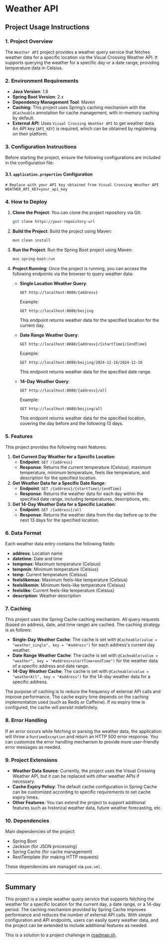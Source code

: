 # Weather API

## Project Usage Instructions

### 1. Project Overview

The `Weather API` project provides a weather query service that fetches weather data for a specific location via the Visual Crossing Weather API. It supports querying the weather for a specific day or a date range, providing temperature data in Celsius.

### 2. Environment Requirements

- **Java Version**: 1.8
- **Spring Boot Version**: 2.x
- **Dependency Management Tool**: Maven
- **Caching**: This project uses Spring’s caching mechanism with the `@Cacheable` annotation for cache management, with in-memory caching by default.
- **External API**: Uses `Visual Crossing Weather API` to get weather data. An API key (`API_KEY`) is required, which can be obtained by registering on their platform.

### 3. Configuration Instructions

Before starting the project, ensure the following configurations are included in the configuration file:

#### 3.1. `application.properties` Configuration

```properties
# Replace with your API key obtained from Visual Crossing Weather API
WEATHER_API_KEY=your_api_key
```

### 4. How to Deploy

1. **Clone the Project**: You can clone the project repository via Git:

   ```bash
   git clone https://your-repository-url
   ```

2. **Build the Project**: Build the project using Maven:

   ```bash
   mvn clean install
   ```

3. **Run the Project**: Run the Spring Boot project using Maven:

   ```bash
   mvn spring-boot:run
   ```

4. **Project Running**: Once the project is running, you can access the following endpoints via the browser to query weather data:

   - **Single Location Weather Query**:

     ```http
     GET http://localhost:8080/{address}
     ```

     Example:

     ```http
     GET http://localhost:8080/beijing
     ```

     This endpoint returns weather data for the specified location for the current day.

   - **Date Range Weather Query**:

     ```http
     GET http://localhost:8080/{address}/{startTime}/{endTime}
     ```

     Example:

     ```http
     GET http://localhost:8080/beijing/2024-12-16/2024-12-18
     ```

     This endpoint returns weather data for the specified date range.

   - **14-Day Weather Query**:

     ```http
     GET http://localhost:8080/{address}/all
     ```

     Example:

     ```http
     GET http://localhost:8080/beijing/all
     ```

     This endpoint returns weather data for the specified location, covering the day before and the following 13 days.

### 5. Features

This project provides the following main features:

1. **Get Current Day Weather for a Specific Location**:
   - **Endpoint**: `GET /{address}`
   - **Response**: Returns the current temperature (Celsius), maximum temperature, minimum temperature, feels like temperature, and description for the specified location.
2. **Get Weather Data for a Specific Date Range**:
   - **Endpoint**: `GET /{address}/{startTime}/{endTime}`
   - **Response**: Returns the weather data for each day within the specified date range, including temperatures, descriptions, etc.
3. **Get 14-Day Weather Data for a Specific Location**:
   - **Endpoint**: `GET /{address}/all`
   - **Response**: Returns the weather data from the day before up to the next 13 days for the specified location.

### 6. Data Format

Each weather data entry contains the following fields:

- **address**: Location name
- **datetime**: Date and time
- **tempmax**: Maximum temperature (Celsius)
- **tempmin**: Minimum temperature (Celsius)
- **temp**: Current temperature (Celsius)
- **feelslikemax**: Maximum feels-like temperature (Celsius)
- **feelslikemin**: Minimum feels-like temperature (Celsius)
- **feelslike**: Current feels-like temperature (Celsius)
- **description**: Weather description

### 7. Caching

This project uses the Spring Cache caching mechanism. All query requests (based on address, date, and time range) are cached. The caching strategy is as follows:

- **Single-Day Weather Cache**: The cache is set with `@Cacheable(value = "weather_single", key = "#address")` for each address's current day weather.
- **Date Range Weather Cache**: The cache is set with `@Cacheable(value = "weather", key = "#address+startTime+endTime")` for the weather data of a specific address and date range.
- **14-Day Weather Cache**: The cache is set with `@Cacheable(value = "weatherAll", key = "#address")` for the 14-day weather data for a specific address.

The purpose of caching is to reduce the frequency of external API calls and improve performance. The cache expiry time depends on the caching implementation used (such as Redis or Caffeine). If no expiry time is configured, the cache will persist indefinitely.

### 8. Error Handling

If an error occurs while fetching or parsing the weather data, the application will throw a `RuntimeException` and return an HTTP 500 error response. You can customize the error handling mechanism to provide more user-friendly error messages as needed.

### 9. Project Extensions

- **Weather Data Source**: Currently, the project uses the Visual Crossing Weather API, but it can be replaced with other weather APIs if necessary.
- **Cache Expiry Policy**: The default cache configuration in Spring Cache can be customized according to specific requirements to set cache expiry times.
- **Other Features**: You can extend the project to support additional features such as historical weather data, future weather forecasting, etc.

### 10. Dependencies

Main dependencies of the project:

- Spring Boot
- Jackson (for JSON processing)
- Spring Cache (for cache management)
- RestTemplate (for making HTTP requests)

These dependencies are managed via `pom.xml`.

------

## Summary

This project is a simple weather query service that supports fetching the weather for a specific location for the current day, a date range, or a 14-day period. The caching mechanism provided by Spring Cache improves performance and reduces the number of external API calls. With simple configuration and API endpoints, users can easily query weather data, and the project can be extended to include additional features as needed.

This is a solution to a project challenge in [roadmap.sh](https://roadmap.sh/projects/weather-api-wrapper-service).
